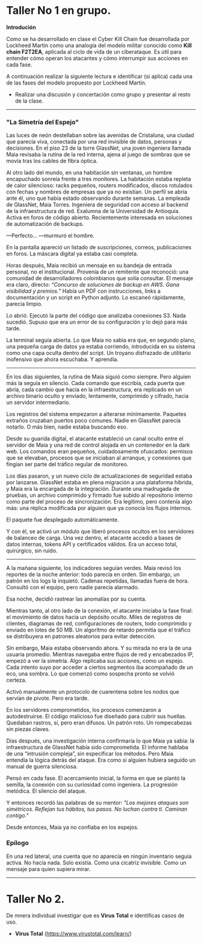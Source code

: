 # Taller  No 1 en grupo.

**Introdución**

Como se ha desarrollado en clase el Cyber Kill Chain fue desarrollada por Lockheed Martin como una analogía del modelo militar conocido como **Kill chain  F2T2EA**, aplicada al ciclo de vida de un ciberataque. Es útil para entender cómo operan los atacantes y cómo interrumpir sus acciones en cada fase.

A continuación realizar la siguiente lectura e identificar (si aplica) cada una de las fases del modelo propuesto por Lockheed Martin.

- Realizar una discusión y concertación como grupo y presentar al resto de la clase.

---

### **"La Simetría del Espejo"**

Las luces de neón destellaban sobre las avenidas de Cristaluna, una ciudad que parecía viva, conectada por una red invisible de datos, personas y decisiones. En el piso 23 de la torre GlassNet, una joven ingeniera llamada Maia revisaba la rutina de la red interna, ajena al juego de sombras que se movía tras los cables de fibra óptica.

Al otro lado del mundo, en una habitación sin ventanas, un hombre encapuchado sonreía frente a tres monitores. La habitación estaba repleta de calor silencioso: racks pequeños, routers modificados, discos rotulados con fechas y nombres de empresas que ya no existían. Un perfil se abría ante él, uno que había estado observando durante semanas. La empleada de GlassNet, Maia Torres. Ingeniera de seguridad con acceso al backend de la infraestructura de red. Exalumna de la Universidad de Antioquía. Activa en foros de código abierto. Recientemente interesada en soluciones de automatización de backups.

—Perfecto... —murmuró el hombre.

En la pantalla apareció un listado de suscripciones, correos, publicaciones en foros. La máscara digital ya estaba casi completa.

Horas después, Maia recibió un mensaje en su bandeja de entrada personal, no el institucional. Provenía de un remitente que reconoció: una comunidad de desarrolladores colombianos que solía consultar. El mensaje era claro, directo: *“Concurso de soluciones de backup en AWS. Gana visibilidad y premios.”* Había un PDF con instrucciones, links a documentación y un script en Python adjunto. Lo escaneó rápidamente, parecía limpio.

Lo abrió. Ejecutó la parte del código que analizaba conexiones S3. Nada sucedió. Supuso que era un error de su configuración y lo dejó para más tarde.

La terminal seguía abierta. Lo que Maia no sabía era que, en segundo plano, una pequeña carga de datos ya estaba corriendo, introducida en su sistema como una capa oculta dentro del script. Un troyano disfrazado de utilitario inofensivo que ahora escuchaba. Y aprendía.

---

En los días siguientes, la rutina de Maia siguió como siempre. Pero alguien más la seguía en silencio. Cada comando que escribía, cada puerta que abría, cada cambio que hacía en la infraestructura, era replicado en un archivo binario oculto y enviado, lentamente, comprimido y cifrado, hacia un servidor intermediario.

Los registros del sistema empezaron a alterarse mínimamente. Paquetes extraños cruzaban puertos poco comunes. Nadie en GlassNet parecía notarlo. O más bien, nadie estaba buscando eso.

Desde su guarida digital, el atacante estableció un canal oculto entre el servidor de Maia y una red de control alojada en un contenedor en la dark web. Los comandos eran pequeños, cuidadosamente ofuscados: permisos que se elevaban, procesos que se iniciaban al arranque, y conexiones que fingían ser parte del tráfico regular de monitoreo.

Los días pasaron, y un nuevo ciclo de actualizaciones de seguridad estaba por lanzarse. GlassNet estaba en plena migración a una plataforma híbrida, y Maia era la encargada de la integración. Durante una madrugada de pruebas, un archivo comprimido y firmado fue subido al repositorio interno como parte del proceso de sincronización. Era legítimo, pero contenía algo más: una réplica modificada por alguien que ya conocía los flujos internos.

El paquete fue desplegado automáticamente.

Y con él, se activó un módulo que liberó procesos ocultos en los servidores de balanceo de carga. Una vez dentro, el atacante accedió a bases de datos internas, tokens API y certificados válidos. Era un acceso total, quirúrgico, sin ruido.

---

A la mañana siguiente, los indicadores seguían verdes. Maia revisó los reportes de la noche anterior: todo parecía en orden. Sin embargo, un patrón en los logs la inquietó. Cadenas repetidas, llamadas fuera de hora. Consultó con el equipo, pero nadie parecía alarmado.

Esa noche, decidió rastrear las anomalías por su cuenta.

Mientras tanto, al otro lado de la conexión, el atacante iniciaba la fase final: el movimiento de datos hacia un depósito oculto. Miles de registros de clientes, diagramas de red, configuraciones de routers, todo comprimido y enviado en lotes de 50 MB. Un algoritmo de retardo permitía que el tráfico se distribuyera en patrones aleatorios para evitar detección.

Sin embargo, Maia estaba observando ahora. Y su mirada no era la de una usuaria promedio. Mientras navegaba entre flujos de red y encabezados IP, empezó a ver la simetría. Algo replicaba sus acciones, como un espejo. Cada intento suyo por acceder a ciertos segmentos iba acompañado de un eco, una sombra. Lo que comenzó como sospecha pronto se volvió certeza.

Activó manualmente un protocolo de cuarentena sobre los nodos que servían de pivote. Pero era tarde.

En los servidores comprometidos, los procesos comenzaron a autodestruirse. El código malicioso fue diseñado para cubrir sus huellas. Quedaban rastros, sí, pero eran difusos. Un patrón roto. Un rompecabezas sin piezas claves.

Días después, una investigación interna confirmaría lo que Maia ya sabía: la infraestructura de GlassNet había sido comprometida. El informe hablaba de una “intrusión compleja”, sin especificar los métodos. Pero Maia entendía la lógica detrás del ataque. Era como si alguien hubiera seguido un manual de guerra silenciosa.

Pensó en cada fase. El acercamiento inicial, la forma en que se plantó la semilla, la conexión con su curiosidad como ingeniera. La progresión metódica. El silencio del ataque.

Y entonces recordó las palabras de su mentor: *"Los mejores ataques son simétricos. Reflejan tus hábitos, tus pasos. No luchan contra ti. Caminan contigo."*

Desde entonces, Maia ya no confiaba en los espejos.

### Epílogo

En una red lateral, una cuenta que no aparecía en ningún inventario seguía activa. No hacía nada. Solo existía. Como una cicatriz invisible. Como un mensaje para quien supiera mirar.

---

# Taller No 2.

De mnera individual investigar que es **Virus Total** e identificas casos de uso.
- **Virus Total** (https://www.virustotal.com/learn/)
